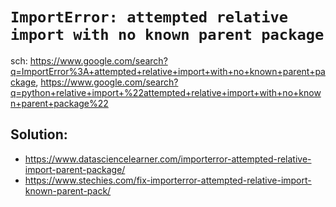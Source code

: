 # `ImportError: attempted relative import with no known parent package`
sch: https://www.google.com/search?q=ImportError%3A+attempted+relative+import+with+no+known+parent+package, https://www.google.com/search?q=python+relative+import+%22attempted+relative+import+with+no+known+parent+package%22

## Solution:
- https://www.datasciencelearner.com/importerror-attempted-relative-import-parent-package/
- https://www.stechies.com/fix-importerror-attempted-relative-import-known-parent-pack/
